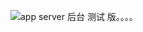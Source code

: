 <img src="https://ss0.bdstatic.com/5aV1bjqh_Q23odCf/static/mantpl/img/base/loading_72b1da62.gif" />app server 后台 测试 版。。。。
